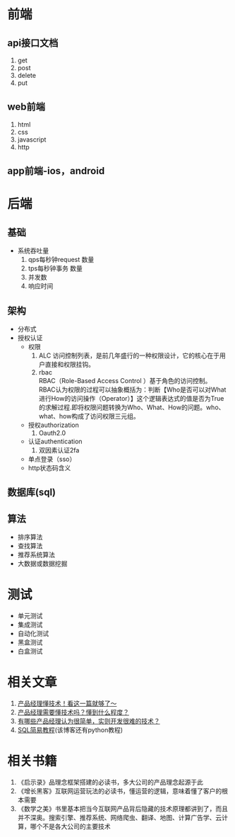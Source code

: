 # 前端
## api接口文档
1. get
2. post
3. delete
4. put
## web前端
1. html
2. css
3. javascript
3. http
## app前端-ios，android

# 后端
## 基础
* 系统吞吐量
    1. qps每秒钟request 数量
    2. tps每秒钟事务 数量
    3. 并发数
    4. 响应时间
## 架构
* 分布式
* 授权认证
    + 权限
        1. ALC  访问控制列表，是前几年盛行的一种权限设计，它的核心在于用户直接和权限挂钩。
        2. rbac  
        RBAC（Role-Based Access Control ）基于角色的访问控制。  
        RBAC认为权限的过程可以抽象概括为：判断【Who是否可以对What进行How的访问操作（Operator）】这个逻辑表达式的值是否为True的求解过程.即将权限问题转换为Who、What、How的问题。who、what、how构成了访问权限三元组。
    + 授权authorization
        1. Oauth2.0
    + 认证authentication
        1. 双因素认证2fa
    + 单点登录（sso）
    + http状态码含义
## 数据库(sql)
## 算法
* 排序算法
* 查找算法
* 推荐系统算法
* 大数据或数据挖掘
# 测试
* 单元测试
* 集成测试
* 自动化测试
* 黑盒测试
* 白盒测试
# 相关文章
1. [产品经理懂技术！看这一篇就够了～
](https://zhuanlan.zhihu.com/p/29880651)
2. [产品经理需要懂技术吗？懂到什么程度？](https://www.zhihu.com/question/19554113)
3. [有哪些产品经理认为很简单，实则开发很难的技术？](https://www.zhihu.com/question/38825761)
4. [SQL简易教程](https://www.liaoxuefeng.com/wiki/001508284671805d39d23243d884b8b99f440bfae87b0f4000)(该博客还有python教程)
# 相关书籍
1. 《启示录》品理念框架搭建的必读书，多大公司的产品理念起源于此
2. 《增长黑客》互联网运营玩法的必读书，懂运营的逻辑，意味着懂了客户的根本需要
3. 《数学之美》书里基本把当今互联网产品背后隐藏的技术原理都讲到了，而且并不深奥。搜索引擎、推荐系统、网络爬虫、翻译、地图、计算广告学、云计算，哪个不是各大公司的主要技术